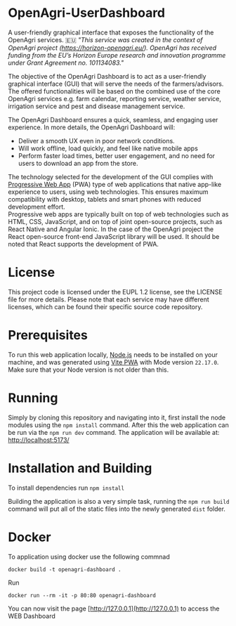 # OpenAgri-UserDashboard
A user-friendly graphical interface that exposes the functionality of the OpenAgri services. 
🇪🇺
*"This service was created in the context of OpenAgri project (https://horizon-openagri.eu/). OpenAgri has received funding from the EU’s Horizon Europe research and innovation programme under Grant Agreement no. 101134083."*


The objective of the OpenAgri Dashboard is to act as a user-friendly graphical interface (GUI) that will serve the needs of the farmers/advisors. The offered functionalities will be based on the combined use of the core OpenAgri services e.g. farm calendar, reporting service, weather service, irrigation service and pest and disease management service.


The OpenAgri Dashboard ensures a quick, seamless, and engaging user experience. In more details, the OpenAgri Dashboard will: 

 - Deliver a smooth UX even in poor network conditions. 
 - Will work offline, load quickly, and feel like native mobile apps
 - Perform faster load times, better user engagement, and no need for users to download an app from the store. 


The technology selected for the development of the GUI complies with [Progressive Web App](https://developer.chrome.com/blog/getting-started-pwa) (PWA) type of web applications that native app-like experience to users, using web technologies. This ensures maximum compatibility with desktop, tablets and smart phones with reduced development effort.  
Progressive web apps are typically built on top of web technologies such as HTML, CSS, JavaScript, and on top of joint open-source projects, such as React Native and Angular Ionic. 
In the case of the OpenAgri project the React open-source front-end JavaScript library will be used. It should be noted that React supports the development of PWA. 

# License
This project code is licensed under the EUPL 1.2 license, see the LICENSE file for more details.
Please note that each service may have different licenses, which can be found their specific source code repository.

# Prerequisites
To run this web application locally, [Node.js](https://nodejs.org/) needs to be installed on your machine, and was generated using [Vite PWA](https://vite-pwa-org.netlify.app/guide/) with Mode version `22.17.0`. Make sure that your Node version is not older than this.

# Running
Simply by cloning this repository and navigating into it, first install the node modules using the `npm install` command. After this the web application can be run via the `npm run dev` command. The application will be available at: [http://localhost:5173/](http://localhost:5173/)

# Installation and Building
To install dependencies run `npm install`

Building the application is also a very simple task, running the `npm run build` command will put all of the static files into the newly generated `dist` folder.

# Docker
To application using docker use the following commnad

```
docker build -t openagri-dashboard .
```

Run

```
docker run --rm -it -p 80:80 openagri-dashboard
```

You can now visit the page [http://127.0.0.1](http://127.0.0.1) to access the WEB Dashboard
